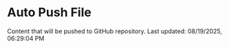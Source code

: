 # Auto Push File

Content that will be pushed to GitHub repository.
Last updated: 08/19/2025, 06:29:04 PM